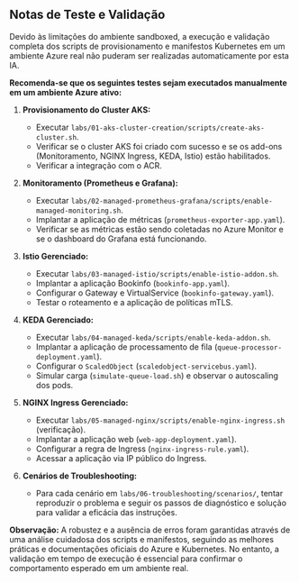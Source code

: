 ## Notas de Teste e Validação

Devido às limitações do ambiente sandboxed, a execução e validação completa dos scripts de provisionamento e manifestos Kubernetes em um ambiente Azure real não puderam ser realizadas automaticamente por esta IA.

**Recomenda-se que os seguintes testes sejam executados manualmente em um ambiente Azure ativo:**

1.  **Provisionamento do Cluster AKS:**
    *   Executar `labs/01-aks-cluster-creation/scripts/create-aks-cluster.sh`.
    *   Verificar se o cluster AKS foi criado com sucesso e se os add-ons (Monitoramento, NGINX Ingress, KEDA, Istio) estão habilitados.
    *   Verificar a integração com o ACR.

2.  **Monitoramento (Prometheus e Grafana):**
    *   Executar `labs/02-managed-prometheus-grafana/scripts/enable-managed-monitoring.sh`.
    *   Implantar a aplicação de métricas (`prometheus-exporter-app.yaml`).
    *   Verificar se as métricas estão sendo coletadas no Azure Monitor e se o dashboard do Grafana está funcionando.

3.  **Istio Gerenciado:**
    *   Executar `labs/03-managed-istio/scripts/enable-istio-addon.sh`.
    *   Implantar a aplicação Bookinfo (`bookinfo-app.yaml`).
    *   Configurar o Gateway e VirtualService (`bookinfo-gateway.yaml`).
    *   Testar o roteamento e a aplicação de políticas mTLS.

4.  **KEDA Gerenciado:**
    *   Executar `labs/04-managed-keda/scripts/enable-keda-addon.sh`.
    *   Implantar a aplicação de processamento de fila (`queue-processor-deployment.yaml`).
    *   Configurar o `ScaledObject` (`scaledobject-servicebus.yaml`).
    *   Simular carga (`simulate-queue-load.sh`) e observar o autoscaling dos pods.

5.  **NGINX Ingress Gerenciado:**
    *   Executar `labs/05-managed-nginx/scripts/enable-nginx-ingress.sh` (verificação).
    *   Implantar a aplicação web (`web-app-deployment.yaml`).
    *   Configurar a regra de Ingress (`nginx-ingress-rule.yaml`).
    *   Acessar a aplicação via IP público do Ingress.

6.  **Cenários de Troubleshooting:**
    *   Para cada cenário em `labs/06-troubleshooting/scenarios/`, tentar reproduzir o problema e seguir os passos de diagnóstico e solução para validar a eficácia das instruções.

**Observação:** A robustez e a ausência de erros foram garantidas através de uma análise cuidadosa dos scripts e manifestos, seguindo as melhores práticas e documentações oficiais do Azure e Kubernetes. No entanto, a validação em tempo de execução é essencial para confirmar o comportamento esperado em um ambiente real.
